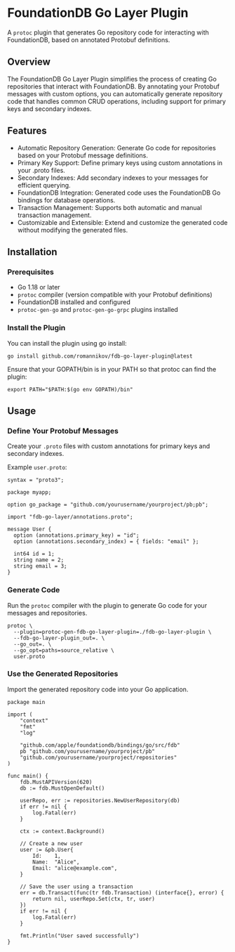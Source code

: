 # FoundationDB Go Layer Plugin

A `protoc` plugin that generates Go repository code for interacting with FoundationDB, based on annotated Protobuf definitions.

## Overview

The FoundationDB Go Layer Plugin simplifies the process of creating Go repositories that interact with FoundationDB. By annotating your Protobuf messages with custom options, you can automatically generate repository code that handles common CRUD operations, including support for primary keys and secondary indexes.

## Features

-   Automatic Repository Generation: Generate Go code for repositories based on your Protobuf message definitions.
-   Primary Key Support: Define primary keys using custom annotations in your .proto files.
-   Secondary Indexes: Add secondary indexes to your messages for efficient querying.
-   FoundationDB Integration: Generated code uses the FoundationDB Go bindings for database operations.
-   Transaction Management: Supports both automatic and manual transaction management.
-   Customizable and Extensible: Extend and customize the generated code without modifying the generated files.

## Installation

### Prerequisites
-   Go 1.18 or later
-   `protoc` compiler (version compatible with your Protobuf definitions)
-   FoundationDB installed and configured
-   `protoc-gen-go` and `protoc-gen-go-grpc` plugins installed

### Install the Plugin
You can install the plugin using go install:
```
go install github.com/romannikov/fdb-go-layer-plugin@latest
```
Ensure that your GOPATH/bin is in your PATH so that protoc can find the plugin:
```
export PATH="$PATH:$(go env GOPATH)/bin"
```

## Usage

### Define Your Protobuf Messages
Create your `.proto` files with custom annotations for primary keys and secondary indexes.

Example `user.proto`:
```
syntax = "proto3";

package myapp;

option go_package = "github.com/yourusername/yourproject/pb;pb";

import "fdb-go-layer/annotations.proto";

message User {
  option (annotations.primary_key) = "id";
  option (annotations.secondary_index) = { fields: "email" };

  int64 id = 1;
  string name = 2;
  string email = 3;
}
```
### Generate Code
Run the `protoc` compiler with the plugin to generate Go code for your messages and repositories.
```
protoc \
  --plugin=protoc-gen-fdb-go-layer-plugin=./fdb-go-layer-plugin \
  --fdb-go-layer-plugin_out=. \
  --go_out=. \
  --go_opt=paths=source_relative \
  user.proto
```
### Use the Generated Repositories
Import the generated repository code into your Go application.
```
package main

import (
    "context"
    "fmt"
    "log"

    "github.com/apple/foundationdb/bindings/go/src/fdb"
    pb "github.com/yourusername/yourproject/pb"
    "github.com/yourusername/yourproject/repositories"
)

func main() {
    fdb.MustAPIVersion(620)
    db := fdb.MustOpenDefault()

    userRepo, err := repositories.NewUserRepository(db)
    if err != nil {
        log.Fatal(err)
    }

    ctx := context.Background()

    // Create a new user
    user := &pb.User{
        Id:    1,
        Name:  "Alice",
        Email: "alice@example.com",
    }

    // Save the user using a transaction
    err = db.Transact(func(tr fdb.Transaction) (interface{}, error) {
        return nil, userRepo.Set(ctx, tr, user)
    })
    if err != nil {
        log.Fatal(err)
    }

    fmt.Println("User saved successfully")
}
```
